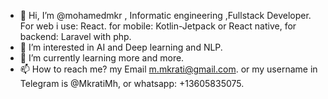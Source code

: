 - 👋 Hi, I’m @mohamedmkr , Informatic engineering ,Fullstack Developer. For web i use: React. for mobile: Kotlin-Jetpack or React native, for backend: Laravel with php.
- 👀 I’m interested in AI and Deep learning and NLP.
- 🌱 I’m currently learning more and more.
- 📫 How to reach me? my Email m.mkrati@gmail.com. or my username in Telegram is @MkratiMh, or whatsapp: +13605835075.

<!---
mohamedmkr/mohamedmkr is a ✨ special ✨ repository because its `README.md` (this file) appears on your GitHub profile.
You can click the Preview link to take a look at your changes.
--->
